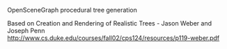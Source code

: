 OpenSceneGraph procedural tree generation

Based on Creation and Rendering of Realistic Trees - Jason Weber and Joseph Penn
http://www.cs.duke.edu/courses/fall02/cps124/resources/p119-weber.pdf


